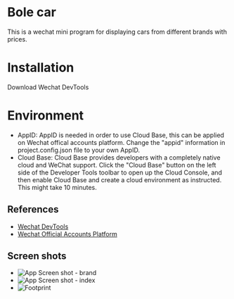 # Bole car
This is a wechat mini program for displaying cars from different brands with prices.

# Installation
Download Wechat DevTools

# Environment
- AppID: AppID is needed in order to use Cloud Base, this can be applied on Wechat offical accounts platform. Change the "appid" information in project.config.json file to your own AppID.
- Cloud Base: Cloud Base provides developers with a completely native cloud and WeChat support. Click the "Cloud Base" button on the left side of the Developer Tools toolbar to open up the Cloud Console, and then enable Cloud Base and create a cloud environment as instructed. This might take 10 minutes.

## References
- [Wechat DevTools](https://developers.weixin.qq.com/miniprogram/en/dev/devtools/download.html)
- [Wechat Official Accounts Platform](https://mp.weixin.qq.com/) 

## Screen shots
- ![App Screen shot - brand](https://drive.google.com/file/d/1GN4do-OkHe-33RutzWwv4a0PLuUZT4TA/view?usp=sharing)
- ![App Screen shot - index](https://drive.google.com/file/d/1CDJm9Vd8q2yZcTMqGzjUnZ2DoDjIlEQ-/view?usp=sharing)
- ![Footprint](https://photos.app.goo.gl/S7wLE73WaWsnJfDs8)
